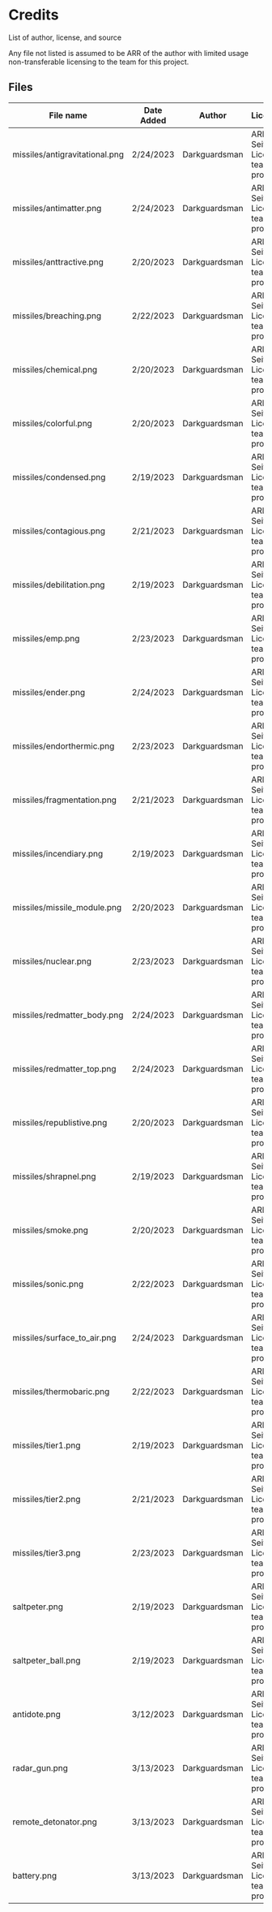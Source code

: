 # Credits

List of author, license, and source

Any file not listed is assumed to be ARR of the author with limited usage non-transferable licensing to the team for this project.

## Files

| File name                      | Date Added | Author        | License/Owner                                    |
|--------------------------------|------------|---------------|--------------------------------------------------|
| missiles/antigravitational.png | 2/24/2023  | Darkguardsman | ARR, Robin Seifert, Licensed to team for project |
| missiles/antimatter.png        | 2/24/2023  | Darkguardsman | ARR, Robin Seifert, Licensed to team for project |
| missiles/anttractive.png       | 2/20/2023  | Darkguardsman | ARR, Robin Seifert, Licensed to team for project |
| missiles/breaching.png         | 2/22/2023  | Darkguardsman | ARR, Robin Seifert, Licensed to team for project |
| missiles/chemical.png          | 2/20/2023  | Darkguardsman | ARR, Robin Seifert, Licensed to team for project |
| missiles/colorful.png          | 2/20/2023  | Darkguardsman | ARR, Robin Seifert, Licensed to team for project |
| missiles/condensed.png         | 2/19/2023  | Darkguardsman | ARR, Robin Seifert, Licensed to team for project |
| missiles/contagious.png        | 2/21/2023  | Darkguardsman | ARR, Robin Seifert, Licensed to team for project |
| missiles/debilitation.png      | 2/19/2023  | Darkguardsman | ARR, Robin Seifert, Licensed to team for project |
| missiles/emp.png               | 2/23/2023  | Darkguardsman | ARR, Robin Seifert, Licensed to team for project |
| missiles/ender.png             | 2/24/2023  | Darkguardsman | ARR, Robin Seifert, Licensed to team for project |
| missiles/endorthermic.png      | 2/23/2023  | Darkguardsman | ARR, Robin Seifert, Licensed to team for project |
| missiles/fragmentation.png     | 2/21/2023  | Darkguardsman | ARR, Robin Seifert, Licensed to team for project |
| missiles/incendiary.png        | 2/19/2023  | Darkguardsman | ARR, Robin Seifert, Licensed to team for project |
| missiles/missile_module.png    | 2/20/2023  | Darkguardsman | ARR, Robin Seifert, Licensed to team for project |
| missiles/nuclear.png           | 2/23/2023  | Darkguardsman | ARR, Robin Seifert, Licensed to team for project |
| missiles/redmatter_body.png    | 2/24/2023  | Darkguardsman | ARR, Robin Seifert, Licensed to team for project |
| missiles/redmatter_top.png     | 2/24/2023  | Darkguardsman | ARR, Robin Seifert, Licensed to team for project |
| missiles/republistive.png      | 2/20/2023  | Darkguardsman | ARR, Robin Seifert, Licensed to team for project |
| missiles/shrapnel.png          | 2/19/2023  | Darkguardsman | ARR, Robin Seifert, Licensed to team for project |
| missiles/smoke.png             | 2/20/2023  | Darkguardsman | ARR, Robin Seifert, Licensed to team for project |
| missiles/sonic.png             | 2/22/2023  | Darkguardsman | ARR, Robin Seifert, Licensed to team for project |
| missiles/surface_to_air.png    | 2/24/2023  | Darkguardsman | ARR, Robin Seifert, Licensed to team for project |
| missiles/thermobaric.png       | 2/22/2023  | Darkguardsman | ARR, Robin Seifert, Licensed to team for project |
| missiles/tier1.png             | 2/19/2023  | Darkguardsman | ARR, Robin Seifert, Licensed to team for project |
| missiles/tier2.png             | 2/21/2023  | Darkguardsman | ARR, Robin Seifert, Licensed to team for project |
| missiles/tier3.png             | 2/23/2023  | Darkguardsman | ARR, Robin Seifert, Licensed to team for project |
| saltpeter.png                  | 2/19/2023  | Darkguardsman | ARR, Robin Seifert, Licensed to team for project |
| saltpeter_ball.png             | 2/19/2023  | Darkguardsman | ARR, Robin Seifert, Licensed to team for project |
| antidote.png                   | 3/12/2023  | Darkguardsman | ARR, Robin Seifert, Licensed to team for project |
| radar_gun.png                  | 3/13/2023  | Darkguardsman | ARR, Robin Seifert, Licensed to team for project |
| remote_detonator.png           | 3/13/2023  | Darkguardsman | ARR, Robin Seifert, Licensed to team for project |
| battery.png                    | 3/13/2023  | Darkguardsman | ARR, Robin Seifert, Licensed to team for project |
